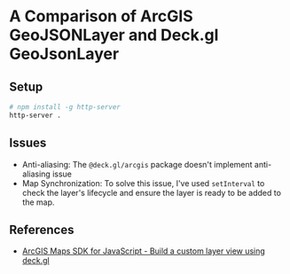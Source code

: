 # A Comparison of ArcGIS GeoJSONLayer and Deck.gl GeoJsonLayer

## Setup

```bash
# npm install -g http-server
http-server .
```

## Issues

- Anti-aliasing: The `@deck.gl/arcgis` package doesn't implement anti-aliasing issue
- Map Synchronization: To solve this issue, I've used `setInterval` to check the
  layer's lifecycle and ensure the layer is ready to be added to the map.

## References

- [ArcGIS Maps SDK for JavaScript - Build a custom layer view using deck.gl](https://developers.arcgis.com/javascript/latest/sample-code/custom-lv-deckgl/)
